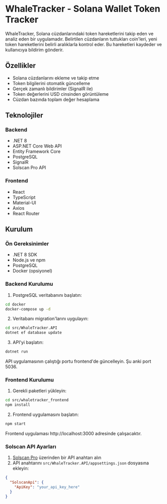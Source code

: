 # WhaleTracker - Solana Wallet Token Tracker

WhaleTracker, Solana cüzdanlarındaki token hareketlerini takip eden ve analiz eden bir uygulamadır. Belirtilen cüzdanların tuttukları coin'leri, yeni token hareketlerini belirli aralıklarla kontrol eder. Bu hareketleri kaydeder ve kullanıcıya bildirim gönderir.

## Özellikler

- Solana cüzdanlarını ekleme ve takip etme
- Token bilgilerini otomatik güncelleme
- Gerçek zamanlı bildirimler (SignalR ile)
- Token değerlerini USD cinsinden görüntüleme
- Cüzdan bazında toplam değer hesaplama

## Teknolojiler

### Backend
- .NET 8
- ASP.NET Core Web API
- Entity Framework Core
- PostgreSQL
- SignalR
- Solscan Pro API

### Frontend
- React
- TypeScript
- Material-UI
- Axios
- React Router

## Kurulum

### Ön Gereksinimler
- .NET 8 SDK
- Node.js ve npm
- PostgreSQL
- Docker (opsiyonel)

### Backend Kurulumu

1. PostgreSQL veritabanını başlatın:
```bash
cd docker
docker-compose up -d
```

2. Veritabanı migration'larını uygulayın:
```bash
cd src/WhaleTracker.API
dotnet ef database update
```

3. API'yi başlatın:
```bash
dotnet run
```

API uygulamasının çalıştığı portu frontend'de güncelleyin. Şu anki port 5036.

### Frontend Kurulumu

1. Gerekli paketleri yükleyin:
```bash
cd src/whaletracker_frontend
npm install
```

2. Frontend uygulamasını başlatın:
```bash
npm start
```

Frontend uygulaması http://localhost:3000 adresinde çalışacaktır.

### Solscan API Ayarları

1. [Solscan Pro](https://pro-api.solscan.io/pro-api-docs/v2.0) üzerinden bir API anahtarı alın
2. API anahtarını `src/WhaleTracker.API/appsettings.json` dosyasına ekleyin:
```json
{
  "SolscanApi": {
    "ApiKey": "your_api_key_here"
  }
}
```
